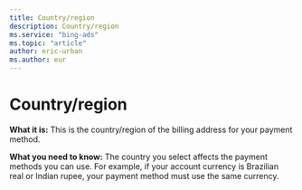 ```yaml
---
title: Country/region
description: Country/region
ms.service: "bing-ads"
ms.topic: "article"
author: eric-urban
ms.author: eur
---
```


# Country/region

**What it is:** This is the country/region of the billing address for your payment method.

**What you need to know:** The country you select affects the payment methods you can use. For example, if your account currency is Brazilian real or Indian rupee, your payment method must use the same currency.


